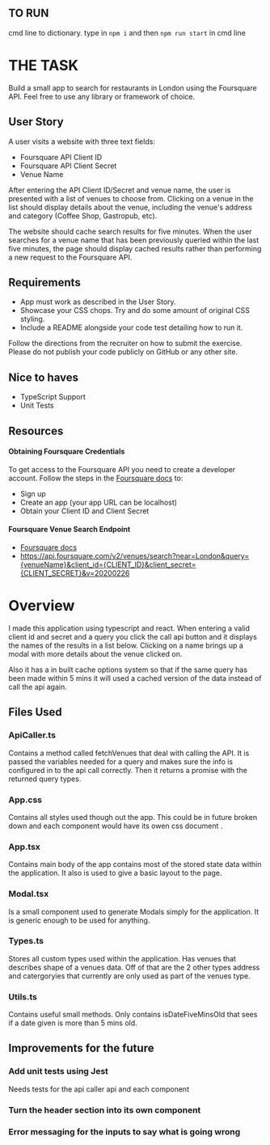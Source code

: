 ## TO RUN 

cmd line to dictionary. type in `npm i` and then `npm run start` in cmd line

# THE TASK
Build a small app to search for restaurants in London using the Foursquare API. Feel free to use any library or framework of choice.

## User Story
A user visits a website with three text fields:

- Foursquare API Client ID
- Foursquare API Client Secret
- Venue Name

After entering the API Client ID/Secret and venue name, the user is presented with a list of venues to choose from. Clicking on a venue in the list should display details about the venue, including the venue's address and category (Coffee Shop, Gastropub, etc).

The website should cache search results for five minutes. When the user searches for a venue name that has been previously queried within the last five minutes, the page should display cached results rather than performing a new request to the Foursquare API.

## Requirements
- App must work as described in the User Story.
- Showcase your CSS chops. Try and do some amount of original CSS styling.
- Include a README alongside your code test detailing how to run it.

Follow the directions from the recruiter on how to submit the exercise. Please do not publish your code publicly on GitHub or any other site.

## Nice to haves
- TypeScript Support
- Unit Tests

## Resources

#### Obtaining Foursquare Credentials
To get access to the Foursquare API you need to create a developer account. Follow the steps in the [Foursquare docs](https://developer.foursquare.com/docs/api) to:
- Sign up
- Create an app (your app URL can be localhost)
- Obtain your Client ID and Client Secret

#### Foursquare Venue Search Endpoint
- [Foursquare docs](https://developer.foursquare.com/docs/places-api/)
- https://api.foursquare.com/v2/venues/search?near=London&query={venueName}&client_id={CLIENT_ID}&client_secret={CLIENT_SECRET}&v=20200226

# Overview
I made this application using typescript and react. When entering a valid client id and secret and a query you click the call api button and it  displays the names of the results in a list below. Clicking on a name brings up a modal with more details about the venue clicked on.

Also it has a in built cache options system so that if the same query has been made within 5 mins it will used a cached version of the data instead of call the api again.


## Files Used
### ApiCaller.ts
Contains a method called fetchVenues that deal with calling the API. It is passed the variables needed for a query and makes sure the info is  configured in to the api call correctly. Then it returns a promise with the returned query types.

### App.css 
Contains all styles used though out the app. This could be in future broken down and each component would have its owen css document .

### App.tsx
Contains main body of the app contains most of the stored state data within the application. It also is used to give a basic layout to the page.

### Modal.tsx
Is a small component used to generate Modals simply for the application. It is generic enough to be used for anything.

### Types.ts
Stores all custom types used within the application. Has venues that describes shape of a venues data. Off of that are the 2 other types address and catergoryies that currently are only used as part of the venues type.

### Utils.ts
Contains useful small methods. Only contains isDateFiveMinsOld  that sees if a date given is more than 5 mins old.

## Improvements for the future 

### Add unit tests using Jest
Needs tests for the api caller api and each component  

### Turn the header section into its own component

### Error messaging for the inputs to say what is going wrong 